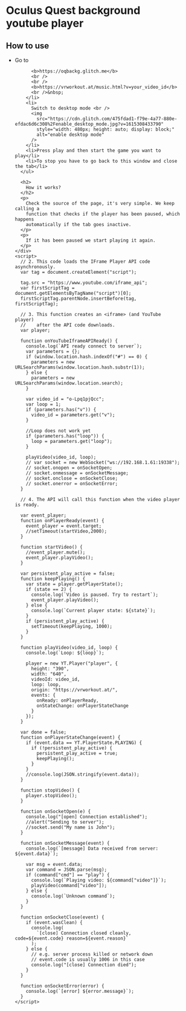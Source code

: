 <!DOCTYPE html>
<html>
  <head>
    <!-- // This stylesheet is completely optional, it's just the first one I found to make the page a b-->
    <link
      rel="stylesheet"
      href="https://unpkg.com/purecss@2.0.5/build/pure-min.css"
      integrity="sha384-LTIDeidl25h2dPxrB2Ekgc9c7sEC3CWGM6HeFmuDNUjX76Ert4Z4IY714dhZHPLd"
      crossorigin="anonymous"
    />
    <script>
      // WebXR requires HTTPS, so the site doesn't work if someone manually enters
      // the URL and ends up using HTTP. To work around this, force redirect from
      // http to https for non-localhost addresses.
      if (
        window.location.protocol == "http:" &&
        window.location.hostname != "localhost" &&
        window.location.hostname != "127.0.0.1" &&
        window.location.hostname != "[::1]"
      ) {
        window.location = window.location.href.replace("http:", "https:");
      }
    </script>
  </head>
  <body>
    <div class="content" style="margin-left: 20px; margin-right: 20px;">
      <div style="width: 100%; text-align: center;">
        <div id="player"></div>
      </div>
      <h1>Oculus Quest background youtube player</h1>
      <h2>How to use</h2>
      <ul>
        <li>
          Go to <br />

          <b>https://oqbackg.glitch.me</b>
          <br />
          <br />
          <b>https://vrworkout.at/music.html?v=your_video_id</b>
          <br />&nbsp;
        </li>
        <li>
          Switch to desktop mode <br />
          <img
            src="https://cdn.glitch.com/475fdad1-f79e-4a77-880e-efdac6d6c308%2Fenable_desktop_mode.jpg?v=1615308433790"
            style="width: 480px; height: auto; display: block;"
            alt="enable desktop mode"
          />
        </li>
        <li>Press play and then start the game you want to play</li>
        <li>To stop you have to go back to this window and close the tab</li>
      </ul>

      <h2>
        How it works?
      </h2>
      <p>
        Check the source of the page, it's very simple. We keep calling a
        function that checks if the player has been paused, which happens
        automatically if the tab goes inactive.
      </p>
      <p>
        If it has been paused we start playing it again.
      </p>
    </div>
    <script>
      // 2. This code loads the IFrame Player API code asynchronously.
      var tag = document.createElement("script");

      tag.src = "https://www.youtube.com/iframe_api";
      var firstScriptTag = document.getElementsByTagName("script")[0];
      firstScriptTag.parentNode.insertBefore(tag, firstScriptTag);

      // 3. This function creates an <iframe> (and YouTube player)
      //    after the API code downloads.
      var player;

      function onYouTubeIframeAPIReady() {
        console.log(`API ready connect to server`);
        var parameters = {};
        if (window.location.hash.indexOf("#") == 0) {
          parameters = new URLSearchParams(window.location.hash.substr(1));
        } else {
          parameters = new URLSearchParams(window.location.search);
        }

        var video_id = "o-Lpq1pjQcc";
        var loop = 1;
        if (parameters.has("v")) {
          video_id = parameters.get("v");
        }

        //Loop does not work yet
        if (parameters.has("loop")) {
          loop = parameters.get("loop");
        }

        playVideo(video_id, loop);
        // var socket = new WebSocket("ws://192.168.1.61:19338");
        // socket.onopen = onSocketOpen;
        // socket.onmessage = onSocketMessage;
        // socket.onclose = onSocketClose;
        // socket.onerror = onSocketError;
      }

      // 4. The API will call this function when the video player is ready.

      var event_player;
      function onPlayerReady(event) {
        event_player = event.target;
        //setTimeout(startVideo,2000);
      }

      function startVideo() {
        //event_player.mute();
        event_player.playVideo();
      }

      var persistent_play_active = false;
      function keepPlaying() {
        var state = player.getPlayerState();
        if (state == 2) {
          console.log(`Video is paused. Try to restart`);
          event_player.playVideo();
        } else {
          console.log(`Current player state: ${state}`);
        }
        if (persistent_play_active) {
          setTimeout(keepPlaying, 1000);
        }
      }

      function playVideo(video_id, loop) {
        console.log(`Loop: ${loop}`);

        player = new YT.Player("player", {
          height: "390",
          width: "640",
          videoId: video_id,
          loop: loop,
          origin: "https://vrworkout.at/",
          events: {
            onReady: onPlayerReady,
            onStateChange: onPlayerStateChange
          }
        });
      }

      var done = false;
      function onPlayerStateChange(event) {
        if (event.data == YT.PlayerState.PLAYING) {
          if (!persistent_play_active) {
            persistent_play_active = true;
            keepPlaying();
          }
        }
        //console.log(JSON.stringify(event.data));
      }

      function stopVideo() {
        player.stopVideo();
      }

      function onSocketOpen(e) {
        console.log("[open] Connection established");
        //alert("Sending to server");
        //socket.send("My name is John");
      }

      function onSocketMessage(event) {
        console.log(`[message] Data received from server: ${event.data}`);

        var msg = event.data;
        var command = JSON.parse(msg);
        if (command["cmd"] == "play") {
          console.log(`Playing video: ${command["video"]}`);
          playVideo(command["video"]);
        } else {
          console.log(`Unknown command`);
        }
      }

      function onSocketClose(event) {
        if (event.wasClean) {
          console.log(
            `[close] Connection closed cleanly, code=${event.code} reason=${event.reason}`
          );
        } else {
          // e.g. server process killed or network down
          // event.code is usually 1006 in this case
          console.log("[close] Connection died");
        }
      }

      function onSocketError(error) {
        console.log(`[error] ${error.message}`);
      }
    </script>
  </body>
</html>
